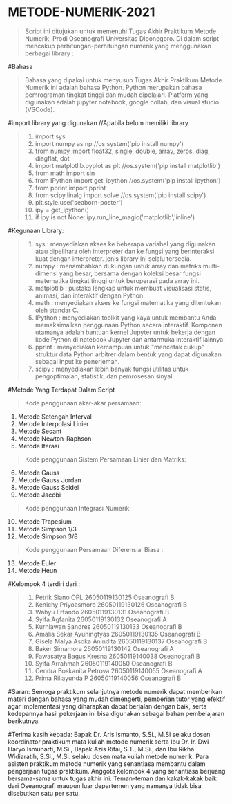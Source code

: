 # METODE-NUMERIK-2021
>Script ini ditujukan untuk memenuhi Tugas Akhir Praktikum Metode Numerik, Prodi Oseanografi Universitas Diponegoro. Di dalam script mencakup perhitungan-perhitungan numerik yang menggunakan berbagai library :

#Bahasa
> Bahasa yang dipakai untuk menyusun Tugas Akhir Praktikum Metode Numerik ini adalah bahasa Python. Python merupakan bahasa pemrograman tingkat tinggi dan mudah dipelajari. Platform yang digunakan adalah jupyter notebook, google collab, dan visual studio (VSCode).

#import library yang digunakan //Apabila belum memiliki library
>1. import sys
>2. import numpy as np			                                                        //os.system('pip install numpy')
>3. from numpy import float32, single, double, array, zeros, diag, diagflat, dot
>4. import matplotlib.pyplot as plt		                                            //os.system('pip install matplotlib')
>5. from math import sin
>6. from IPython import get_ipython	                                              //os.system('pip install ipython')
>7. from pprint import pprint
>8. from scipy.linalg import solve 		                                            //os.system('pip install scipy')
>9. plt.style.use('seaborn-poster')
>10. ipy = get_ipython()
>11. if ipy is not None:
>     ipy.run_line_magic('matplotlib','inline')

#Kegunaan Library:
>1. sys : menyediakan akses ke beberapa variabel yang digunakan atau dipelihara oleh interpreter dan ke fungsi yang berinteraksi kuat dengan interpreter.  jenis library ini  selalu tersedia.
>2. numpy : menambahkan dukungan untuk array dan matriks multi-dimensi yang besar, bersama dengan koleksi besar fungsi matematika tingkat tinggi untuk beroperasi pada array ini.
>3. matplotlib : pustaka lengkap untuk membuat visualisasi statis, animasi, dan interaktif dengan Python.
>4. math  : menyediakan akses ke fungsi matematika yang ditentukan oleh standar C.
>5. IPython : menyediakan toolkit yang kaya untuk membantu Anda memaksimalkan penggunaan Python secara interaktif.  Komponen utamanya adalah bantuan kernel Jupyter untuk bekerja dengan kode Python di notebook Jupyter dan antarmuka interaktif lainnya.
>6. pprint : menyediakan kemampuan untuk "mencetak cukup" struktur data Python arbitrer dalam bentuk yang dapat digunakan sebagai input ke penerjemah.
>7. scipy : menyediakan lebih banyak fungsi utilitas untuk pengoptimalan, statistik, dan pemrosesan sinyal.

#Metode Yang Terdapat Dalam Script
>Kode penggunaan akar-akar persamaan:
1. Metode Setengah Interval 
2. Metode Interpolasi Linier 
3. Metode Secant 
4. Metode Newton-Raphson 
5. Metode Iterasi
>Kode penggunaan Sistem Persamaan Linier dan Matriks:
6. Metode Gauss 
7. Metode Gauss Jordan 
8. Metode Gauss Seidel 
9. Metode Jacobi 
>Kode penggunaan Integrasi Numerik:
10. Metode Trapesium 
11. Metode Simpson 1/3 
12. Metode Simpson 3/8
>Kode penggunaan Persamaan Diferensial Biasa :
13. Metode Euler 
14. Metode Heun

#Kelompok 4 terdiri dari :
>1. Petrik Siano OPL		          26050119130125	Oseanografi B
>2. Kenichy Priyoasmoro		          26050119130126	Oseanografi B
>3. Wahyu Erfando 		               26050119130131	Oseanografi B
>4. Syifa Agfanita			          26050119130132	Oseanografi A
>5. Kurniawan Sandres		          26050119130133	Oseanografi B
>6. Amalia Sekar Ayuningtyas	          26050119130135	Oseanografi B
>7. Gisela Malya Asoka Anindita	     26050119130137	Oseanografi B
>8. Baker Simamora		               26050119130142	Oseanografi A
>9. Fawasatya Bagus Kresna	          26050119140038	Oseanografi B
>10. Syifa Arrahmah		               26050119140050	Oseanografi B
>11. Cendra Boskanita Petrova	          26050119140055	Oseanografi A
>12. Prima Riliayunda P 		          26050119140056	Oseanografi B
 
#Saran:
Semoga praktikum selanjutnya metode numerik dapat memberikan materi dengan bahasa yang mudah dimengerti, pemberian tutor yang efektif agar implementasi yang diharapkan dapat berjalan dengan baik, serta kedepannya hasil pekerjaan ini bisa digunakan sebagai bahan pembelajaran berikutnya.

#Terima kasih kepada:
Bapak Dr. Aris Ismanto, S.Si., M.Si selaku dosen koordinator praktikum mata kuliah metode numerik serta Ibu Dr. Ir. Dwi Haryo Ismunarti, M.Si., Bapak Azis Rifai, S.T., M.Si., dan Ibu Rikha Widiaratih, S.Si., M.Si. selaku dosen mata kuliah metode numerik.
Para asisten praktikum metode numerik yang senantiasa membantu dalam pengerjaan tugas praktikum.
Anggota kelompok 4 yang senantiasa berjuang bersama-sama untuk tugas akhir ini.
Teman-teman dan kakak-kakak baik dari Oseanografi maupun luar departemen yang namanya tidak bisa disebutkan satu per satu.
